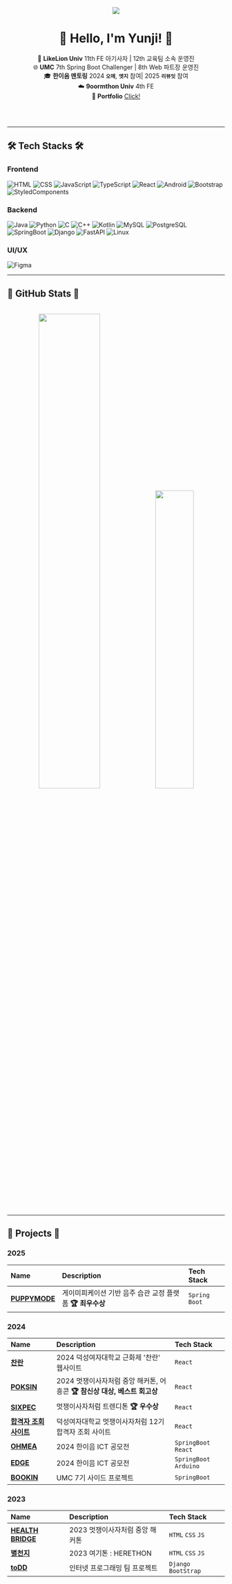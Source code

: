 <div align="center">
  <img src="https://capsule-render.vercel.app/api?type=waving&color=0:ff6f91,100:ffe9ee&height=240&text=Yunji's%20GitHub&animation=fadeIn&fontColor=bf255f&fontSize=60" />
   
# 🍒 Hello, I'm Yunji! 🍒

🦁 **LikeLion Univ** 11th FE 아기사자 | 12th 교육팀 소속 운영진 <br>
🌐 **UMC** 7th Spring Boot Challenger | 8th Web 파트장 운영진 <br>
🎓 **한이음 멘토링** 2024 **`오메`**, **`엣지`** 참여| 2025 **`리뷰잇`** 참여 <br>
☁️ **9oormthon Univ** 4th FE <br>
📁 **Portfolio** [Click!](https://galvanized-honey-31c.notion.site/24ab053ae3888025a41fcd17e4aec3ed)
<br>
<br>
</div>
<br>

---

## 🛠️ Tech Stacks 🛠️
    
### Frontend
![HTML](https://img.shields.io/badge/HTML-E34F26?style=flat&logo=html5&logoColor=white)
![CSS](https://img.shields.io/badge/CSS-1572B6?style=flat&logo=css3&logoColor=white)
![JavaScript](https://img.shields.io/badge/JavaScript-F7DF1E?style=flat&logo=javascript&logoColor=black)
![TypeScript](https://img.shields.io/badge/TypeScript-3178C6?style=flat&logo=typescript&logoColor=white)
![React](https://img.shields.io/badge/React-61DAFB?style=flat&logo=react&logoColor=black)
![Android](https://img.shields.io/badge/Android-3DDC84?style=flat&logo=android&logoColor=white)
![Bootstrap](https://img.shields.io/badge/Bootstrap-7952B3?style=flat&logo=bootstrap&logoColor=white)
![StyledComponents](https://img.shields.io/badge/StyledComponents-DB7093?style=flat&logo=styled-components&logoColor=white)

### Backend
![Java](https://img.shields.io/badge/Java-007396?style=flat&logo=java&logoColor=white)
![Python](https://img.shields.io/badge/Python-3776AB?style=flat&logo=python&logoColor=white)
![C](https://img.shields.io/badge/C-00599C?style=flat&logo=c&logoColor=white)
![C++](https://img.shields.io/badge/C++-00599C?style=flat&logo=c%2B%2B&logoColor=white)
![Kotlin](https://img.shields.io/badge/Kotlin-0095D5?style=flat&logo=kotlin&logoColor=white)
![MySQL](https://img.shields.io/badge/MySQL-4479A1?style=flat&logo=mysql&logoColor=white)
![PostgreSQL](https://img.shields.io/badge/PostgreSQL-4169E1?style=flat&logo=postgresql&logoColor=white)
![SpringBoot](https://img.shields.io/badge/SpringBoot-6DB33F?style=flat&logo=spring&logoColor=white)
![Django](https://img.shields.io/badge/Django-092E20?style=flat&logo=django&logoColor=white)
![FastAPI](https://img.shields.io/badge/FastAPI-009688?style=flat&logo=fastapi&logoColor=white)
![Linux](https://img.shields.io/badge/Linux-FCC624?style=flat&logo=linux&logoColor=white)

### UI/UX
![Figma](https://img.shields.io/badge/Figma-F24E1E?style=flat&logo=figma&logoColor=white)

---

## 🚀 GitHub Stats 🚀
<br>
<div align="center">

<img src="https://github-readme-stats.vercel.app/api?username=Yunji-Yun&show_icons=true&title_color=ff4f79&icon_color=ff4f79&text_color=333333&bg_color=ffffff" width="53%"/>
<img src="https://github-readme-stats.vercel.app/api/top-langs/?username=Yunji-Yun&layout=compact&title_color=ff4f79&text_color=333333&bg_color=ffffff" width="42%"/>

</div>

---

## 🌟 Projects 🌟
    
### 2025

| Name        | Description        | Tech Stack               |
| :--------- | :---------------- | :----------------------- |
| [**PUPPYMODE**](https://github.com/PuppyMode-org) | 게이미피케이션 기반 음주 습관 교정 플랫폼 **🏆 최우수상** | `Spring Boot` |

### 2024

| Name        | Description        | Tech Stack               |
| :--------- | :---------------- | :----------------------- |
| [**찬란**](https://github.com/2024-LIKELION-DS/DSFest_FE) | 2024 덕성여자대학교 근화제 '찬란' 웹사이트 | `React` |
| [**POKSIN**](https://github.com/TeamViewMore) | 2024 멋쟁이사자처럼 중앙 해커톤, 어흥콘 **🏆 참신상 대상, 베스트 회고상** | `React`|
| [**SIXPEC**](https://github.com/likelion12th-trendition) | 멋쟁이사자처럼 트렌디톤 **🏆 우수상** | `React`|
| [**합격자 조회 사이트**](https://github.com/2024-LIKELION-DS/2024-BABYLION-Frontend) | 덕성여자대학교 멋쟁이사자처럼 12기 합격자 조회 사이트 | `React`|
| [**OHMEA**](https://github.com/Bamsongee) | 2024 한이음 ICT 공모전 | `SpringBoot` `React`|
| [**EDGE**](https://github.com/2024-Edge) | 2024 한이음 ICT 공모전 | `SpringBoot` `Arduino`|
| [**BOOKIN**](https://github.com/DS-UMC-7th/UMC-7th-TEAM-IOS-BE) | UMC 7기 사이드 프로젝트 | `SpringBoot`|

### 2023

| Name        | Description        | Tech Stack               |
| :--------- | :---------------- | :----------------------- |
| [**HEALTH BRIDGE**](https://github.com/2023-likelion-hackathon-Team3) | 2023 멋쟁이사자처럼 중앙 해커톤 | `HTML` `CSS` `JS` |
| [**별천지**](https://github.com/2023-HERETHON/2023-Herethon-3) | 2023 여기톤 : HERETHON | `HTML` `CSS` `JS` |
| [**toDD**](https://github.com/2023-InternetProgramming-Team1) | 인터넷 프로그래밍 팀 프로젝트 | `Django` `BootStrap` |

<br>
